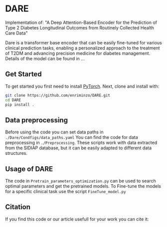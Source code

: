# DARE

Implementation of: 
"A Deep Attention-Based Encoder for the Prediction of Type 2 Diabetes Longitudinal Outcomes from Routinely Collected Health Care Data"

Dare is a transformer base encoder that can be easily fine-tuned for various clinical prediction tasks, enabling a personalized approach to the treatment of T2DM and advancing precision medicine for diabetes management. Details of the model can be found in ...


## Get Started

To get started you first need to install [PyTorch](https://pytorch.org/get-started/locally/).
Next, clone and install with:

```sh
git clone https://github.com/enriminzo/DARE.git
cd DARE
pip install .
```

## Data preprocessing
Before using the code you can set data paths in `./Dare/Condfigs/data_paths.yaml`
You can find the code for data preprocessing in `./Preprocessing`. These scripts work with data extracted from the SIDIAP database, but it can be easily adapted to different data structures. 

## Usage of DARE
The code in `Pretrain_parameters_optimization.py` can be used to search optimal parameters and get the pretrained models. To Fine-tune the models for a specific clinical task use the script `FineTune_model.py`

## Citation
If you find this code or our article usefull for your work you can cite it:


